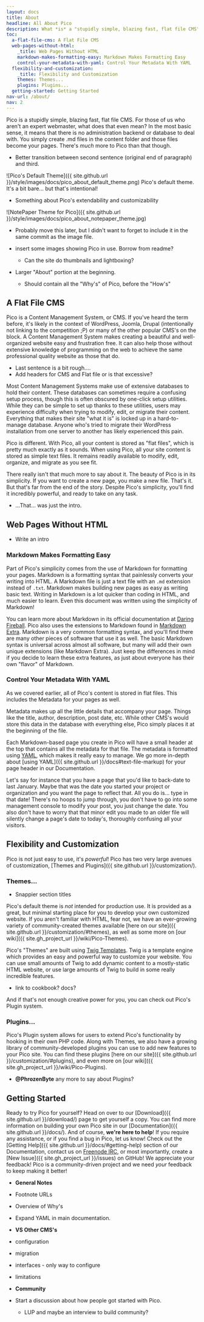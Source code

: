 ```yaml
---
layout: docs
title: About
headline: All About Pico
description: What *is* a "stupidly simple, blazing fast, flat file CMS" anyway?
toc:
  a-flat-file-cms: A Flat File CMS
  web-pages-without-html:
    _title: Web Pages Without HTML
    markdown-makes-formatting-easy: Markdown Makes Formatting Easy
    control-your-metadata-with-yaml: Control Your Metadata With YAML
  flexibility-and-customization:
    _title: Flexibility and Customization
    themes: Themes...
    plugins: Plugins...
  getting-started: Getting Started
nav-url: /about/
nav: 2
---
```


Pico is a stupidly simple, blazing fast, flat file CMS.  For those of us who aren't an expert webmaster, what does that even mean?  In the most basic sense, it means that there is no administration backend or database to deal with. You simply create .md files in the content folder and those files become your pages.  There's *much* more to Pico than that though.
* Better transition between second sentence (original end of paragraph) and third.

![Pico's Default Theme]({{ site.github.url }}/style/images/docs/pico_about_default_theme.png)
Pico's default theme.  It's a bit bare... but that's intentional!

* Something about Pico's extendability and customizability

![NotePaper Theme for Pico]({{ site.github.url }}/style/images/docs/pico_about_notepaper_theme.jpg)
* Probably move this later, but I didn't want to forget to include it in the same commit as the image file.


* insert some images showing Pico in use.  Borrow from readme?
  * Can the site do thumbnails and lightboxing?

* Larger "About" portion at the beginning.
  * Should contain all the "Why's" of Pico, before the "How's"

## A Flat File CMS

Pico is a Content Management System, or CMS.  If you've heard the term before, it's likely in the context of WordPress, Joomla, Drupal (intentionally not linking to the competition ;P) or many of the other popular CMS's on the block.  A Content Management System makes creating a beautiful and well-organized website easy and frustration free.  It can also help those without extensive knowledge of programming on the web to achieve the same professional quality website as those that do.

 * Last sentence is a bit rough....
 * Add headers for CMS and Flat file or is that excessive?

Most Content Management Systems make use of extensive databases to hold their content.  These databases can sometimes require a confusing setup process, though this is often obscured by one-click setup utilities.  While they can be simple to set up thanks to these utilities, users may experience difficulty when trying to modify, edit, or migrate their content.  Everything that makes their site "what it is" is locked up in a hard-to-manage database.  Anyone who's tried to migrate their WordPress installation from one server to another has likely experienced this pain.

Pico is different.  With Pico, all your content is stored as "flat files", which is pretty much exactly as it sounds.  When using Pico, all your site content is stored as simple text files.  It remains readily available to modify, edit, organize, and migrate as you see fit.

There really isn't that much more to say about it.  The beauty of Pico is in its simplicity.  If you want to create a new page, you make a new file.  That's it.  But that's far from the end of the story.  Despite Pico's simplicity, you'll find it incredibly powerful, and ready to take on any task.

* ...That... was just the intro.

## Web Pages Without HTML

* Write an intro

### Markdown Makes Formatting Easy

Part of Pico's simplicity comes from the use of Markdown for formatting your pages.  Markdown is a formatting syntax that painlessly converts your writing into HTML.  A Markdown file is just a text file with an `.md` extension instead of `.txt`.  Markdown makes building new pages as easy as writing basic text.  Writing in Markdown is a lot quicker than coding in HTML, and much easier to learn.  Even this document was written using the simplicity of Markdown!

You can learn more about Markdown in its official documentation at [Daring Fireball](http://daringfireball.net/projects/markdown/).  Pico also uses the extensions to Markdown found in [Markdown Extra](https://michelf.ca/projects/php-markdown/extra/).  Markdown is a very common formatting syntax, and you'll find there are many other pieces of software that use it as well.  The basic Markdown syntax is universal across almost all software, but many will add their own unique extensions (like Markdown Extra).  Just keep the differences in mind if you decide to learn these extra features, as just about everyone has their own "flavor" of Markdown.

### Control Your Metadata With YAML

As we covered earlier, all of Pico's content is stored in flat files.  This includes the Metadata for your pages as well.

Metadata makes up all the little details that accompany your page.  Things like the title, author, description, post date, etc.  While other CMS's would store this data in the database with everything else, Pico simply places it at the beginning of the file.

Each Markdown-based page you create in Pico will have a small header at the top that contains all the metadata for that file.  The metadata is formatted using [YAML](https://en.wikipedia.org/wiki/YAML), which makes it really easy to manage.  We go more in-depth about [using YAML]({{ site.github.url }}/docs#text-file-markup) for your page header in our Documentation.

Let's say for instance that you have a page that you'd like to back-date to last January.  Maybe that was the date you started your project or organization and you want the page to reflect that.  All you do is... type in that date!  There's no hoops to jump through, you don't have to go into some management console to modify your post, you just change the date.  You also don't have to worry that that minor edit you made to an older file will silently change a page's date to today's, thoroughly confusing all your visitors.

## Flexibility and Customization

Pico is not just easy to use, it's *powerful*!  Pico has two very large avenues of customization, [Themes and Plugins]({{ site.github.url }}/customization/).

### Themes...

* Snappier section titles

Pico's default theme is *not* intended for production use.  It is provided as a great, but minimal starting place for you to develop your own customized website.  If you aren't familiar with HTML, fear not, we have an ever-growing variety of community-created themes available [here on our site]({{ site.github.url }}/customization/#themes), as well as some more on [our wiki]({{ site.gh_project_url }}/wiki/Pico-Themes).

Pico's "Themes" are built using [Twig Templates](http://twig.sensiolabs.org/).  Twig is a template engine which provides an easy and powerful way to customize your website.  You can use small amounts of Twig to add dynamic content to a mostly-static HTML website, or use large amounts of Twig to build in some really incredible features.

* link to cookbook? docs?

And if that's not enough creative power for you, you can check out Pico's Plugin system.

### Plugins...

Pico's Plugin system allows for users to extend Pico's functionality by hooking in their own PHP code.  Along with Themes, we also have a growing library of community-developed plugins you can use to add new features to your Pico site.  You can find these plugins [here on our site]({{ site.github.url }}/customization/#plugins), and even more on [our wiki]({{ site.gh_project_url }}/wiki/Pico-Plugins).

* **@PhrozenByte** any more to say about Plugins?

## Getting Started

Ready to try Pico for yourself?  Head on over to our [Download]({{ site.github.url }}/download/) page to get yourself a copy.  You can find more information on building your own Pico site in our [Documentation]({{ site.github.url }}/docs/).  And of course, **we're here to help**!  If you require any assistance, or if you find a bug in Pico, let us know!  Check out the [Getting Help]({{ site.github.url }}/docs/#getting-help) section of our Documentation, contact us on [Freenode IRC](https://webchat.freenode.net/?channels=%23picocms), or most importantly, create a [New Issue]({{ site.gh_project_url }}/issues) on GitHub!  We appreciate your feedback!  Pico is a community-driven project and we need *your* feedback to keep making it better!

* **General Notes**
* Footnote URLs
* Overview of Why's
* Expand YAML in main documentation.


* **VS Other CMS's**
* configuration
* migration
* interfaces - only way to configure
* limitations

* **Community**
* Start a discussion about how people got started with Pico.
  * LUP and maybe an interview to build community?
